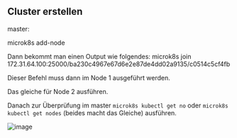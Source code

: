 ## Cluster erstellen

master:

microk8s add-node

Dann bekommt man einen Output wie folgendes:
microk8s join 172.31.64.100:25000/ba230c4967e67d6e2e87de4dd02a9135/c0514c5cf4fb


Dieser Befehl muss dann im Node 1 ausgeführt werden.

Das gleiche für Node 2 ausführen.

Danach zur Überprüfung im master `microk8s kubectl get no` oder `microk8s kubectl get nodes` (beides macht das Gleiche) ausführen.

![image](https://github.com/user-attachments/assets/7cf97f3b-2d72-4a64-a217-af76ff4251da)

